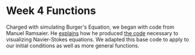 # Week 4 Functions

Charged with simulating Burger's Equation, we began with code from Manuel Ramsaier. He [explains](https://www.youtube.com/playlist?list=PLE4jpqcRJiBpODH_ksfgJmKsSc9-CN3_A) how he produced [the code](https://goo.gl/o4sHVL) necessary to visualizing Navier-Stokes equations. We adapted this base code to apply to our initial conditions as well as more general functions.
